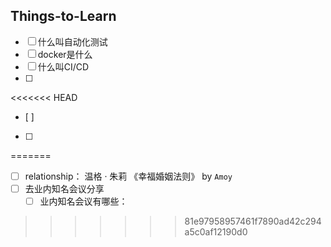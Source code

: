 ## Things-to-Learn

+ [ ] 什么叫自动化测试
+ [ ] docker是什么
+ [ ] 什么叫CI/CD
+ [ ] 



<<<<<<< HEAD
+ [ ] 
+ [ ] 
=======
+ [ ] relationship： 温格 · 朱莉 《幸福婚姻法则》 by `Amoy`
+ [ ] 去业内知名会议分享
  + [ ] 业内知名会议有哪些：
>>>>>>> 81e97958957461f7890ad42c294a5c0af12190d0
